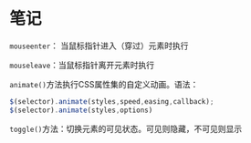 # 笔记

`mouseenter`： 当鼠标指针进入（穿过）元素时执行

`mouseleave`：当鼠标指针离开元素时执行

`animate()`方法执行CSS属性集的自定义动画。语法：

```javascript
$(selector).animate(styles,speed,easing,callback);
$(selector).animate(styles,options)
```

`toggle()`方法：切换元素的可见状态。可见则隐藏，不可见则显示

